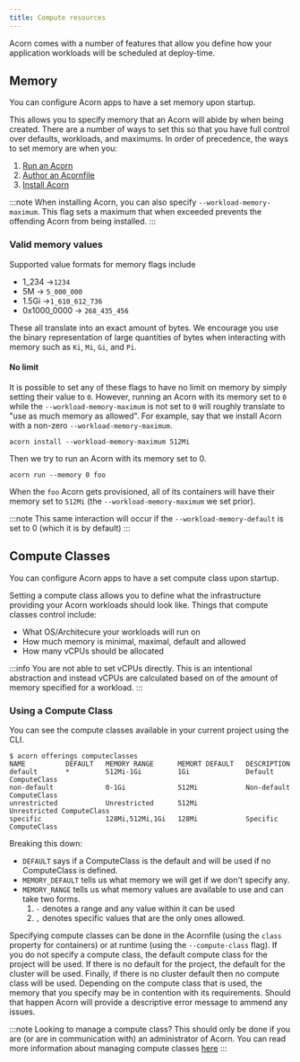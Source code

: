 ```yaml
---
title: Compute resources
---
```


Acorn comes with a number of features that allow you define how your application workloads will be scheduled at deploy-time.

## Memory
You can configure Acorn apps to have a set memory upon startup.

This allows you to specify memory that an Acorn will abide by when being created. There are a number of ways to set this so that you have full control over defaults, workloads, and maximums. In order of precedence, the ways to set memory are when you:

1. [Run an Acorn](50-running/55-compute-resources.md)
2. [Author an Acornfile](38-authoring/03-containers.md#memory)
3. [Install Acorn](30-installation/02-options.md#memory)

:::note
When installing Acorn, you can also specify `--workload-memory-maximum`. This flag sets a maximum that when exceeded prevents the offending Acorn from being installed.
:::

### Valid memory values
Supported value formats for memory flags include
- 1_234 ->`1234`
- 5M -> `5_000_000`
- 1.5Gi ->`1_610_612_736`
- 0x1000_0000 -> `268_435_456`

These all translate into an exact amount of bytes. We encourage you use the binary representation of large quantities of bytes when interacting with memory such as `Ki`, `Mi`, `Gi`, and `Pi`.

#### No limit
It is possible to set any of these flags to have no limit on memory by simply setting their value to `0`. However, running an Acorn with its memory set to `0` while the `--workload-memory-maximum` is not set to `0` will roughly translate to "use as much memory as allowed". For example, say that we install Acorn with a non-zero `--workload-memory-maximum`.

```console
acorn install --workload-memory-maximum 512Mi
```

Then we try to run an Acorn with its memory set to 0.

```console
acorn run --memory 0 foo
```

When the `foo` Acorn gets provisioned, all of its containers will have their memory set to `512Mi` (the `--workload-memory-maximum` we set prior).

:::note
This same interaction will occur if the `--workload-memory-default` is set to 0 (which it is by default)
:::

## Compute Classes
You can configure Acorn apps to have a set compute class upon startup.

Setting a compute class allows you to define what the infrastructure providing your Acorn workloads should look like. Things that compute classes control include:

- What OS/Architecure your workloads will run on
- How much memory is minimal, maximal, default and allowed
- How many vCPUs should be allocated

:::info
You are not able to set vCPUs directly. This is an intentional abstraction and instead vCPUs are calculated based on of the amount of memory specified for a workload.
:::

### Using a Compute Class
You can see the compute classes available in your current project using the CLI. 

```console
$ acorn offerings computeclasses
NAME          DEFAULT   MEMORY RANGE      MEMORT DEFAULT   DESCRIPTION         
default       *         512Mi-1Gi         1Gi              Default ComputeClass
non-default             0-1Gi             512Mi            Non-default ComputeClass
unrestricted            Unrestricted      512Mi            Unrestricted ComputeClass
specific                128Mi,512Mi,1Gi   128Mi            Specific ComputeClass
```

Breaking this down:

- `DEFAULT` says if a ComputeClass is the default and will be used if no ComputeClass is defined.
- `MEMORY_DEFAULT` tells us what memory we will get if we don't specify any. 
- `MEMORY_RANGE` tells us what memory values are available to use and can take two forms.
    1. `-` denotes a range and any value within it can be used
    2. `,` denotes specific values that are the only ones allowed.

Specifying compute classes can be done in the Acornfile (using the `class` property for containers) or at runtime (using the `--compute-class` flag). If you do not specify a compute class, the default compute class for the project will be used. If there is no default for the project, the default for the cluster will be used. Finally, if there is no cluster default then no compute class will be used. Depending on the compute class that is used, the memory that you specify may be in contention with its requirements. Should that happen Acorn will provide a descriptive error message to ammend any issues.

:::note
Looking to manage a compute class? This should only be done if you are (or are in communication with) an administrator of Acorn. You can read more information about managing compute classes [here](02-admin/03-computeclasses.md)
:::
